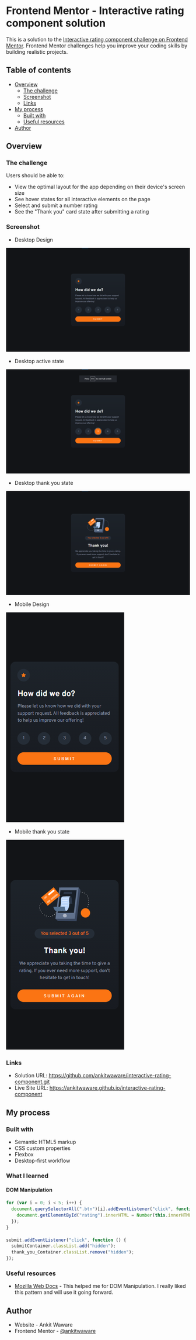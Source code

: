 # Frontend Mentor - Interactive rating component solution

This is a solution to the [Interactive rating component challenge on Frontend Mentor](https://www.frontendmentor.io/challenges/interactive-rating-component-koxpeBUmI). Frontend Mentor challenges help you improve your coding skills by building realistic projects.

## Table of contents

- [Overview](#overview)
  - [The challenge](#the-challenge)
  - [Screenshot](#screenshot)
  - [Links](#links)
- [My process](#my-process)
  - [Built with](#built-with)
  - [Useful resources](#useful-resources)
- [Author](#author)

## Overview

### The challenge

Users should be able to:

- View the optimal layout for the app depending on their device's screen size
- See hover states for all interactive elements on the page
- Select and submit a number rating
- See the "Thank you" card state after submitting a rating

### Screenshot

- Desktop Design

![](./screenshots/Desktop_Screenshot.png)

- Desktop active state

![](./screenshots/Desktop_active_state.png)

- Desktop thank you state

![](./screenshots/Desktop_Thank_You_Screenshot.png)

- Mobile Design

![](./screenshots/Mobile_design.png)

- Mobile thank you state

![](./screenshots/Mobile_thank_you_state.png)

### Links

- Solution URL:  https://github.com/ankitwaware/interactive-rating-component.git
- Live Site URL: https://ankitwaware.github.io/interactive-rating-component

## My process

### Built with

- Semantic HTML5 markup
- CSS custom properties
- Flexbox
- Desktop-first workflow

### What I learned

#### DOM Manipulation

```js
for (var i = 0; i < 5; i++) {
  document.querySelectorAll(".btn")[i].addEventListener("click", function () {
    document.getElementById("rating").innerHTML = Number(this.innerHTML);
  });
}

submit.addEventListener("click", function () {
  submitContainer.classList.add("hidden");
  thank_you_Container.classList.remove("hidden");
});
```

### Useful resources

- [Mozilla Web Docs](https://developer.mozilla.org/en-US/docs/Web/API/Document_Object_Model) - This helped me for DOM Manipulation. I really liked this pattern and will use it going forward.

## Author

- Website - Ankit Waware
- Frontend Mentor - [@ankitwaware](https://www.frontendmentor.io/profile/ankitwaware)
